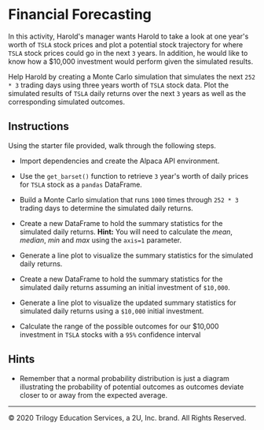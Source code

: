 # Financial Forecasting

In this activity, Harold's manager wants Harold to take a look at one year's worth of `TSLA` stock prices and plot a potential stock trajectory for where `TSLA` stock prices could go in the next `3` years. In addition, he would like to know how a $10,000 investment would perform given the simulated results.

Help Harold by creating a Monte Carlo simulation that simulates the next `252 * 3` trading days using three years worth of `TSLA` stock data. Plot the simulated results of `TSLA` daily returns over the next `3` years as well as the corresponding simulated outcomes.

## Instructions

Using the starter file provided, walk through the following steps.

* Import dependencies and create the Alpaca API environment.

* Use the `get_barset()` function to retrieve `3` year's worth of daily prices for `TSLA` stock as a `pandas` DataFrame.

* Build a Monte Carlo simulation that runs `1000` times through `252 * 3` trading days to determine the simulated daily returns.

* Create a new DataFrame to hold the summary statistics for the simulated daily returns.  **Hint:** You will need to calculate the _mean_, _median_, _min_ and _max_ using the `axis=1` parameter.
    
* Generate a line plot to visualize the summary statistics for the simulated daily returns.

* Create a new DataFrame to hold the summary statistics for the simulated daily returns assuming an initial investment of `$10,000`.

* Generate a line plot to visualize the updated summary statistics for simulated daily returns using a `$10,000` initial investment.

* Calculate the range of the possible outcomes for our $10,000 investment in `TSLA` stocks with a `95%` confidence interval

## Hints

* Remember that a normal probability distribution is just a diagram illustrating the probability of potential outcomes as outcomes deviate closer to or away from the expected average.

---

© 2020 Trilogy Education Services, a 2U, Inc. brand. All Rights Reserved.
